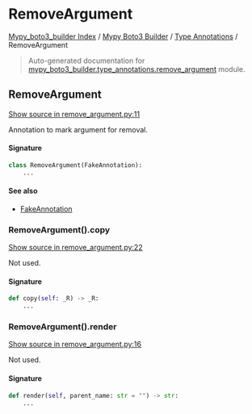 # RemoveArgument

[Mypy_boto3_builder Index](../../README.md#mypy_boto3_builder-index) /
[Mypy Boto3 Builder](../index.md#mypy-boto3-builder) /
[Type Annotations](./index.md#type-annotations) /
RemoveArgument

> Auto-generated documentation for [mypy_boto3_builder.type_annotations.remove_argument](https://github.com/youtype/mypy_boto3_builder/blob/main/mypy_boto3_builder/type_annotations/remove_argument.py) module.

## RemoveArgument

[Show source in remove_argument.py:11](https://github.com/youtype/mypy_boto3_builder/blob/main/mypy_boto3_builder/type_annotations/remove_argument.py#L11)

Annotation to mark argument for removal.

#### Signature

```python
class RemoveArgument(FakeAnnotation):
    ...
```

#### See also

- [FakeAnnotation](./fake_annotation.md#fakeannotation)

### RemoveArgument().copy

[Show source in remove_argument.py:22](https://github.com/youtype/mypy_boto3_builder/blob/main/mypy_boto3_builder/type_annotations/remove_argument.py#L22)

Not used.

#### Signature

```python
def copy(self: _R) -> _R:
    ...
```

### RemoveArgument().render

[Show source in remove_argument.py:16](https://github.com/youtype/mypy_boto3_builder/blob/main/mypy_boto3_builder/type_annotations/remove_argument.py#L16)

Not used.

#### Signature

```python
def render(self, parent_name: str = "") -> str:
    ...
```
